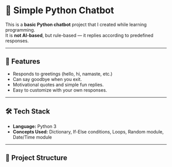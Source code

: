 # 🤖 Simple Python Chatbot

This is a **basic Python chatbot** project that I created while learning programming.  
It is **not AI-based**, but rule-based — it replies according to predefined responses.

---

## 🚀 Features
- Responds to greetings (hello, hi, namaste, etc.)
- Can say goodbye when you exit.
- Motivational quotes and simple fun replies.
- Easy to customize with your own responses.

---

## 🛠️ Tech Stack
- **Language:** Python 3
- **Concepts Used:** Dictionary, If-Else conditions, Loops, Random module, Date/Time module

---

## 📂 Project Structure

